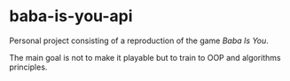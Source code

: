 # baba-is-you-api
Personal project consisting of a reproduction of the game *Baba Is You*.

The main goal is not to make it playable but to train to OOP and algorithms principles.
